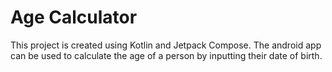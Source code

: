 # Age Calculator
This project is created using Kotlin and Jetpack Compose. The android app can be used to calculate the age of a person by inputting their date of birth.
